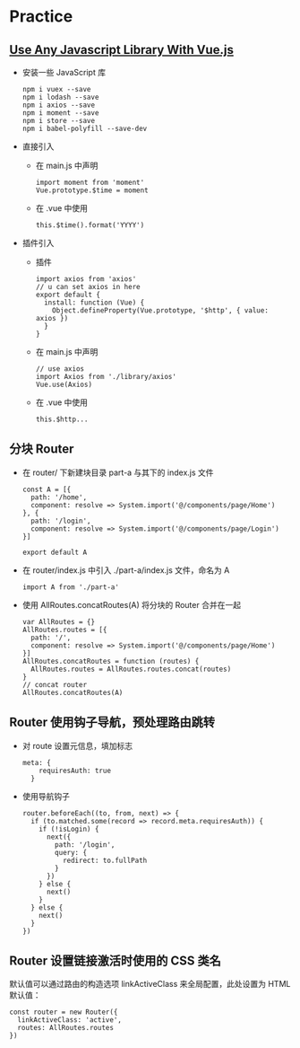 # Practice

## [Use Any Javascript Library With Vue.js](http://vuejsdevelopers.com/2017/04/22/vue-js-libraries-plugins/?jsdojo_id=reddit_lip&utm_content=bufferf1f60&utm_medium=social&utm_source=twitter.com&utm_campaign=buffer)
 
- 安装一些 JavaScript 库

  ```
  npm i vuex --save
  npm i lodash --save
  npm i axios --save
  npm i moment --save
  npm i store --save
  npm i babel-polyfill --save-dev
  ```
  
- 直接引入
    
  - 在 main.js 中声明
  
    ```
    import moment from 'moment'
    Vue.prototype.$time = moment
    ```
    
  - 在 .vue 中使用
  
    `this.$time().format('YYYY')`
  
- 插件引入 

  - 插件
  
    ```
    import axios from 'axios'
    // u can set axios in here
    export default {
      install: function (Vue) {
        Object.defineProperty(Vue.prototype, '$http', { value: axios })
      }
    }
    ```
    
  - 在 main.js 中声明
  
    ```
    // use axios
    import Axios from './library/axios'
    Vue.use(Axios)
    ```
    
  - 在 .vue 中使用
  
    `this.$http...`

## 分块 Router

- 在 router/ 下新建块目录 part-a 与其下的 index.js 文件
  
  ```
  const A = [{
    path: '/home',
    component: resolve => System.import('@/components/page/Home')
  }, {
    path: '/login',
    component: resolve => System.import('@/components/page/Login')
  }]
  
  export default A
  ```
  
- 在 router/index.js 中引入 ./part-a/index.js 文件，命名为 A

  `import A from './part-a'`
  
- 使用 AllRoutes.concatRoutes(A) 将分块的 Router 合并在一起

  ```
  var AllRoutes = {}
  AllRoutes.routes = [{
    path: '/',
    component: resolve => System.import('@/components/page/Home')
  }]
  AllRoutes.concatRoutes = function (routes) {
    AllRoutes.routes = AllRoutes.routes.concat(routes)
  }
  // concat router
  AllRoutes.concatRoutes(A)
  ```

## Router 使用钩子导航，预处理路由跳转

- 对 route 设置元信息，填加标志
  
  ```
  meta: {
      requiresAuth: true
    }
  ```
  
- 使用导航钩子

  ```
  router.beforeEach((to, from, next) => {
    if (to.matched.some(record => record.meta.requiresAuth)) {
      if (!isLogin) {
        next({
          path: '/login',
          query: {
            redirect: to.fullPath
          }
        })
      } else {
        next()
      }
    } else {
      next()
    }
  })
  ```
  
## Router 设置链接激活时使用的 CSS 类名

默认值可以通过路由的构造选项 linkActiveClass 来全局配置，此处设置为 HTML 默认值：

```
const router = new Router({
  linkActiveClass: 'active',
  routes: AllRoutes.routes
})
```


